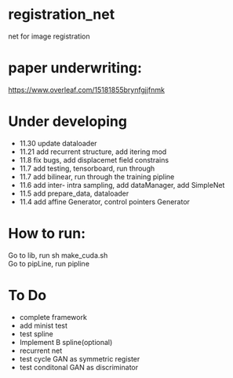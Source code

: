 # registration_net
net for image registration
# paper underwriting:

https://www.overleaf.com/15181855brynfgjjfnmk

# Under developing
* 11.30 update dataloader 
* 11.21 add recurrent structure, add itering mod
* 11.8 fix bugs, add displacemet field constrains
* 11.7 add testing, tensorboard, run through
* 11.7 add bilinear, run through the training pipline
* 11.6 add inter- intra sampling, add dataManager, add SimpleNet
* 11.5 add prepare_data, dataloader
* 11.4 add affine Generator, control pointers Generator


# How to run:
Go to lib,  run sh make_cuda.sh\
Go to pipLine, run pipline

# To Do
*  complete framework
*  add minist test
*  test spline
*  Implement B spline(optional)
*  recurrent net
*  test cycle GAN as symmetric register
*  test conditonal GAN as discriminator